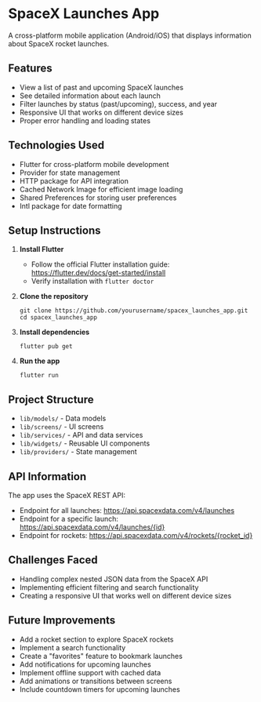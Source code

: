 # SpaceX Launches App

A cross-platform mobile application (Android/iOS) that displays information about SpaceX rocket launches.

## Features

- View a list of past and upcoming SpaceX launches
- See detailed information about each launch
- Filter launches by status (past/upcoming), success, and year
- Responsive UI that works on different device sizes
- Proper error handling and loading states

## Technologies Used

- Flutter for cross-platform mobile development
- Provider for state management
- HTTP package for API integration
- Cached Network Image for efficient image loading
- Shared Preferences for storing user preferences
- Intl package for date formatting

## Setup Instructions

1. **Install Flutter**
   - Follow the official Flutter installation guide: https://flutter.dev/docs/get-started/install
   - Verify installation with `flutter doctor`

2. **Clone the repository**
   ```
   git clone https://github.com/yourusername/spacex_launches_app.git
   cd spacex_launches_app
   ```

3. **Install dependencies**
   ```
   flutter pub get
   ```

4. **Run the app**
   ```
   flutter run
   ```

## Project Structure

- `lib/models/` - Data models
- `lib/screens/` - UI screens
- `lib/services/` - API and data services
- `lib/widgets/` - Reusable UI components
- `lib/providers/` - State management

## API Information

The app uses the SpaceX REST API:
- Endpoint for all launches: https://api.spacexdata.com/v4/launches
- Endpoint for a specific launch: https://api.spacexdata.com/v4/launches/{id}
- Endpoint for rockets: https://api.spacexdata.com/v4/rockets/{rocket_id}

## Challenges Faced

- Handling complex nested JSON data from the SpaceX API
- Implementing efficient filtering and search functionality
- Creating a responsive UI that works well on different device sizes

## Future Improvements

- Add a rocket section to explore SpaceX rockets
- Implement a search functionality
- Create a "favorites" feature to bookmark launches
- Add notifications for upcoming launches
- Implement offline support with cached data
- Add animations or transitions between screens
- Include countdown timers for upcoming launches 